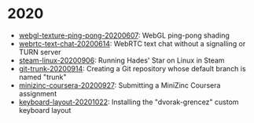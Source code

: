 
# 2020

* [webgl-texture-ping-pong-20200607](webgl-texture-ping-pong-20200607.md): WebGL ping-pong shading
* [webrtc-text-chat-20200614](webrtc-text-chat-20200614.md): WebRTC text chat without a signalling or TURN server
* [steam-linux-20200906](steam-linux-20200906.md): Running Hades' Star on Linux in Steam
* [git-trunk-20200914](git-trunk-20200914.md): Creating a Git repository whose default branch is named "trunk"
* [minizinc-coursera-20200927](minizinc-coursera-20200927.md): Submitting a MiniZinc Coursera assignment
* [keyboard-layout-20201022](keyboard-layout-20201022/index.md): Installing the "dvorak-grencez" custom keyboard layout
